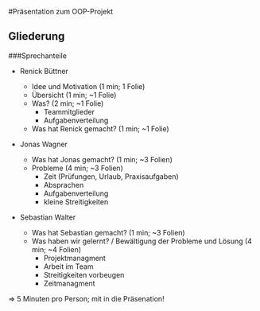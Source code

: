 #Präsentation zum OOP-Projekt

## Gliederung

###Sprechanteile

- Renick Büttner  
  - Idee und Motivation (1 min; 1 Folie)
  - Übersicht (1 min; ~1 Folie)
  - Was? (2 min; ~1 Folie)
    - Teammitglieder
    - Aufgabenverteilung 
  - Was hat Renick gemacht? (1 min; ~1 Folie) 


- Jonas Wagner
  - Was hat Jonas gemacht? (1 min; ~3 Folien)
  - Probleme (4 min; ~3 Folien)
    - Zeit (Prüfungen, Urlaub, Praxisaufgaben)
    - Absprachen
    - Aufgabenverteilung
    - kleine Streitigkeiten
  
    
- Sebastian Walter
  - Was hat Sebastian gemacht? (1 min; ~3 Folien)
  - Was haben wir gelernt? / Bewältigung der Probleme und Lösung (4 min; ~4 Folien)
    - Projektmanagment
    - Arbeit im Team
    - Streitigkeiten vorbeugen
    - Zeitmanagment

 => 5 Minuten pro Person; mit in die Präsenation!
